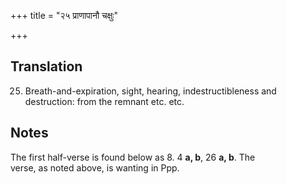 +++
title = "२५ प्राणापानौ चक्षुः"

+++
## Translation
25. Breath-and-expiration, sight, hearing, indestructibleness and  
destruction: from the remnant etc. etc.

## Notes
The first half-verse is found below as 8. 4 **a, b**, 26 **a, b**. The  
verse, as noted above, is wanting in Ppp.
